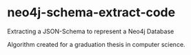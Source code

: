 # neo4j-schema-extract-code

Extracting a JSON-Schema to represent a Neo4j Database

Algorithm created for a graduation thesis in computer science.
